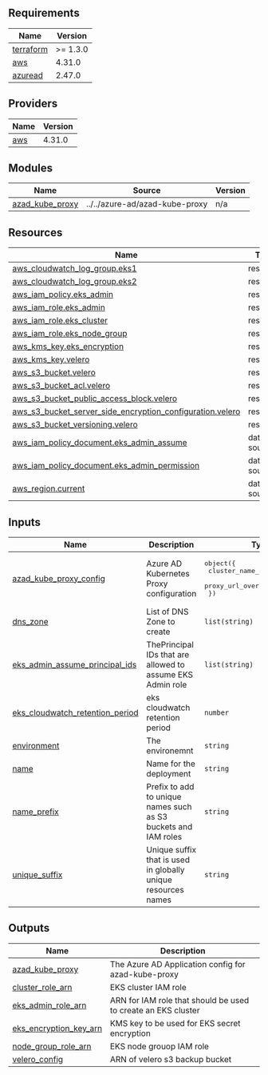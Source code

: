 ## Requirements

| Name | Version |
|------|---------|
| <a name="requirement_terraform"></a> [terraform](#requirement\_terraform) | >= 1.3.0 |
| <a name="requirement_aws"></a> [aws](#requirement\_aws) | 4.31.0 |
| <a name="requirement_azuread"></a> [azuread](#requirement\_azuread) | 2.47.0 |

## Providers

| Name | Version |
|------|---------|
| <a name="provider_aws"></a> [aws](#provider\_aws) | 4.31.0 |

## Modules

| Name | Source | Version |
|------|--------|---------|
| <a name="module_azad_kube_proxy"></a> [azad\_kube\_proxy](#module\_azad\_kube\_proxy) | ../../azure-ad/azad-kube-proxy | n/a |

## Resources

| Name | Type |
|------|------|
| [aws_cloudwatch_log_group.eks1](https://registry.terraform.io/providers/hashicorp/aws/4.31.0/docs/resources/cloudwatch_log_group) | resource |
| [aws_cloudwatch_log_group.eks2](https://registry.terraform.io/providers/hashicorp/aws/4.31.0/docs/resources/cloudwatch_log_group) | resource |
| [aws_iam_policy.eks_admin](https://registry.terraform.io/providers/hashicorp/aws/4.31.0/docs/resources/iam_policy) | resource |
| [aws_iam_role.eks_admin](https://registry.terraform.io/providers/hashicorp/aws/4.31.0/docs/resources/iam_role) | resource |
| [aws_iam_role.eks_cluster](https://registry.terraform.io/providers/hashicorp/aws/4.31.0/docs/resources/iam_role) | resource |
| [aws_iam_role.eks_node_group](https://registry.terraform.io/providers/hashicorp/aws/4.31.0/docs/resources/iam_role) | resource |
| [aws_kms_key.eks_encryption](https://registry.terraform.io/providers/hashicorp/aws/4.31.0/docs/resources/kms_key) | resource |
| [aws_kms_key.velero](https://registry.terraform.io/providers/hashicorp/aws/4.31.0/docs/resources/kms_key) | resource |
| [aws_s3_bucket.velero](https://registry.terraform.io/providers/hashicorp/aws/4.31.0/docs/resources/s3_bucket) | resource |
| [aws_s3_bucket_acl.velero](https://registry.terraform.io/providers/hashicorp/aws/4.31.0/docs/resources/s3_bucket_acl) | resource |
| [aws_s3_bucket_public_access_block.velero](https://registry.terraform.io/providers/hashicorp/aws/4.31.0/docs/resources/s3_bucket_public_access_block) | resource |
| [aws_s3_bucket_server_side_encryption_configuration.velero](https://registry.terraform.io/providers/hashicorp/aws/4.31.0/docs/resources/s3_bucket_server_side_encryption_configuration) | resource |
| [aws_s3_bucket_versioning.velero](https://registry.terraform.io/providers/hashicorp/aws/4.31.0/docs/resources/s3_bucket_versioning) | resource |
| [aws_iam_policy_document.eks_admin_assume](https://registry.terraform.io/providers/hashicorp/aws/4.31.0/docs/data-sources/iam_policy_document) | data source |
| [aws_iam_policy_document.eks_admin_permission](https://registry.terraform.io/providers/hashicorp/aws/4.31.0/docs/data-sources/iam_policy_document) | data source |
| [aws_region.current](https://registry.terraform.io/providers/hashicorp/aws/4.31.0/docs/data-sources/region) | data source |

## Inputs

| Name | Description | Type | Default | Required |
|------|-------------|------|---------|:--------:|
| <a name="input_azad_kube_proxy_config"></a> [azad\_kube\_proxy\_config](#input\_azad\_kube\_proxy\_config) | Azure AD Kubernetes Proxy configuration | <pre>object({<br>    cluster_name_prefix = string<br>    proxy_url_override  = string<br>  })</pre> | <pre>{<br>  "cluster_name_prefix": "eks",<br>  "proxy_url_override": ""<br>}</pre> | no |
| <a name="input_dns_zone"></a> [dns\_zone](#input\_dns\_zone) | List of DNS Zone to create | `list(string)` | n/a | yes |
| <a name="input_eks_admin_assume_principal_ids"></a> [eks\_admin\_assume\_principal\_ids](#input\_eks\_admin\_assume\_principal\_ids) | ThePrincipal IDs that are allowed to assume EKS Admin role | `list(string)` | n/a | yes |
| <a name="input_eks_cloudwatch_retention_period"></a> [eks\_cloudwatch\_retention\_period](#input\_eks\_cloudwatch\_retention\_period) | eks cloudwatch retention period | `number` | `30` | no |
| <a name="input_environment"></a> [environment](#input\_environment) | The environemnt | `string` | n/a | yes |
| <a name="input_name"></a> [name](#input\_name) | Name for the deployment | `string` | n/a | yes |
| <a name="input_name_prefix"></a> [name\_prefix](#input\_name\_prefix) | Prefix to add to unique names such as S3 buckets and IAM roles | `string` | `"xks"` | no |
| <a name="input_unique_suffix"></a> [unique\_suffix](#input\_unique\_suffix) | Unique suffix that is used in globally unique resources names | `string` | n/a | yes |

## Outputs

| Name | Description |
|------|-------------|
| <a name="output_azad_kube_proxy"></a> [azad\_kube\_proxy](#output\_azad\_kube\_proxy) | The Azure AD Application config for azad-kube-proxy |
| <a name="output_cluster_role_arn"></a> [cluster\_role\_arn](#output\_cluster\_role\_arn) | EKS cluster IAM role |
| <a name="output_eks_admin_role_arn"></a> [eks\_admin\_role\_arn](#output\_eks\_admin\_role\_arn) | ARN for IAM role that should be used to create an EKS cluster |
| <a name="output_eks_encryption_key_arn"></a> [eks\_encryption\_key\_arn](#output\_eks\_encryption\_key\_arn) | KMS key to be used for EKS secret encryption |
| <a name="output_node_group_role_arn"></a> [node\_group\_role\_arn](#output\_node\_group\_role\_arn) | EKS node grouop IAM role |
| <a name="output_velero_config"></a> [velero\_config](#output\_velero\_config) | ARN of velero s3 backup bucket |
